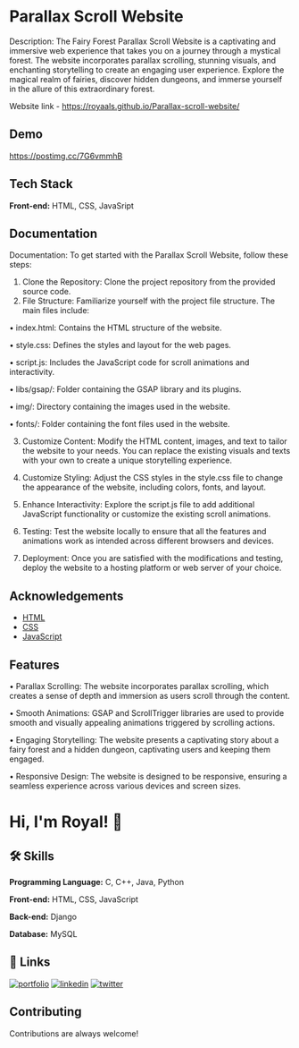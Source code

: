 
# Parallax Scroll Website

Description:
The Fairy Forest Parallax Scroll Website is a captivating and immersive web experience that takes you on a journey through a mystical forest. The website incorporates parallax scrolling, stunning visuals, and enchanting storytelling to create an engaging user experience. Explore the magical realm of fairies, discover hidden dungeons, and immerse yourself in the allure of this extraordinary forest.

Website link - https://royaals.github.io/Parallax-scroll-website/

## Demo



https://postimg.cc/7G6vmmhB
## Tech Stack

**Front-end:** HTML, CSS, JavaSript




## Documentation

Documentation: To get started with the Parallax Scroll Website, follow these steps:

1.	Clone the Repository: Clone the project repository from the provided source code.
2.	File Structure: Familiarize yourself with the project file structure. The main files include:

•	index.html: Contains the HTML structure of the website.

•	style.css: Defines the styles and layout for the web pages.

•	script.js: Includes the JavaScript code for scroll animations and interactivity.

•	libs/gsap/: Folder containing the GSAP library and its plugins.

•	img/: Directory containing the images used in the website.

•	fonts/: Folder containing the font files used in the website.

3.	Customize Content: Modify the HTML content, images, and text to tailor the website to your needs. You can replace the existing visuals and texts with your own to create a unique storytelling experience.

4.	Customize Styling: Adjust the CSS styles in the style.css file to change the appearance of the website, including colors, fonts, and layout.

5.	Enhance Interactivity: Explore the script.js file to add additional JavaScript functionality or customize the existing scroll animations.

6.	Testing: Test the website locally to ensure that all the features and animations work as intended across different browsers and devices.

7.	Deployment: Once you are satisfied with the modifications and testing, deploy the website to a hosting platform or web server of your choice.





## Acknowledgements

 - [HTML](https://developer.mozilla.org/en-US/docs/Web/HTML)
 - [CSS](https://developer.mozilla.org/en-US/docs/Web/CSS)
 - [JavaScript](https://developer.mozilla.org/en-US/docs/Web/JavaScript)


## Features

•	Parallax Scrolling: The website incorporates parallax scrolling, which creates a sense of depth and immersion as users scroll through the content.

•	Smooth Animations: GSAP and ScrollTrigger libraries are used to provide smooth and visually appealing animations triggered by scrolling actions.

•	Engaging Storytelling: The website presents a captivating story about a fairy forest and a hidden dungeon, captivating users and keeping them engaged.

•	Responsive Design: The website is designed to be responsive, ensuring a seamless experience across various devices and screen sizes.



# Hi, I'm Royal! 👋


## 🛠 Skills


**Programming Language:** C, C++, Java, Python

**Front-end:** HTML, CSS, JavaScript 

**Back-end:** Django

**Database:** MySQL

## 🔗 Links
[![portfolio](https://img.shields.io/badge/my_portfolio-000?style=for-the-badge&logo=ko-fi&logoColor=white)](https://github.com/royaals/Personal-Portfolio)
[![linkedin](https://img.shields.io/badge/linkedin-0A66C2?style=for-the-badge&logo=linkedin&logoColor=white)](https://www.linkedin.com/in/royal-s)
[![twitter](https://img.shields.io/badge/twitter-1DA1F2?style=for-the-badge&logo=twitter&logoColor=white)](https://twitter.com/RoyalSalins?t=p5gofDCS1vnbUB89e_A_-A&s=09)


## Contributing

Contributions are always welcome!



